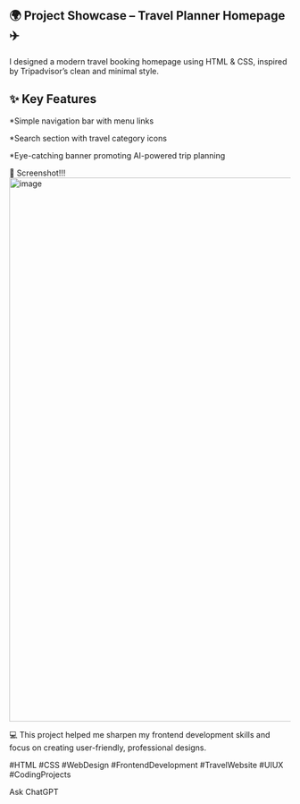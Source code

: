  ## 🌍 Project Showcase – Travel Planner Homepage ✈️

I designed a modern travel booking homepage using HTML & CSS, inspired by Tripadvisor’s clean and minimal style.

## ✨ Key Features

*Simple navigation bar with menu links

*Search section with travel category icons

*Eye-catching banner promoting AI-powered trip planning

📸 Screenshot!!!
<img width="1897" height="972" alt="image" src="https://github.com/user-attachments/assets/ac979ab9-8df7-4c75-8cb0-52c08cbdd927" />

💻 This project helped me sharpen my frontend development skills and focus on creating user-friendly, professional designs.

#HTML #CSS #WebDesign #FrontendDevelopment #TravelWebsite #UIUX #CodingProjects










Ask ChatGPT




